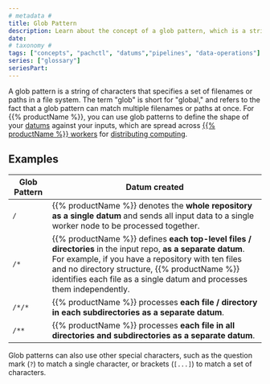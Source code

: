 ```yaml
---
# metadata # 
title: Glob Pattern
description: Learn about the concept of a glob pattern, which is a string of characters that specifies a set of filenames or paths in a file system. 
date: 
# taxonomy #
tags: ["concepts", "pachctl", "datums","pipelines", "data-operations"]
series: ["glossary"]
seriesPart:
--- 
```


A glob pattern is a string of characters that specifies a set of filenames or paths in a file system. The term "glob" is short for "global," and refers to the fact that a glob pattern can match multiple filenames or paths at once. For {{% productName %}}, you can use glob patterns to define the shape of your [datums](TBD) against your inputs, which are spread across [{{% productName %}} workers](TBD) for [distributing computing](TBD).

## Examples

| Glob Pattern     | Datum created|
|-----------------|---------------------------------|
| `/` | {{% productName %}} denotes the **whole repository as a single datum** and sends all input data to a single worker node to be processed together.|
| `/*`| {{% productName %}} defines **each top-level files / directories** in the input repo, **as a separate datum**. For example, if you have a repository with ten files and no directory structure, {{% productName %}} identifies each file as a single datum and processes them independently.|
| `/*/*`| {{% productName %}} processes **each file / directory in each subdirectories as a separate datum**.|
| `/**` | {{% productName %}} processes **each file in all directories and subdirectories as a separate datum**.|


Glob patterns can also use other special characters, such as the question mark (`?`) to match a single character, or brackets (`[...]`) to match a set of characters. 

